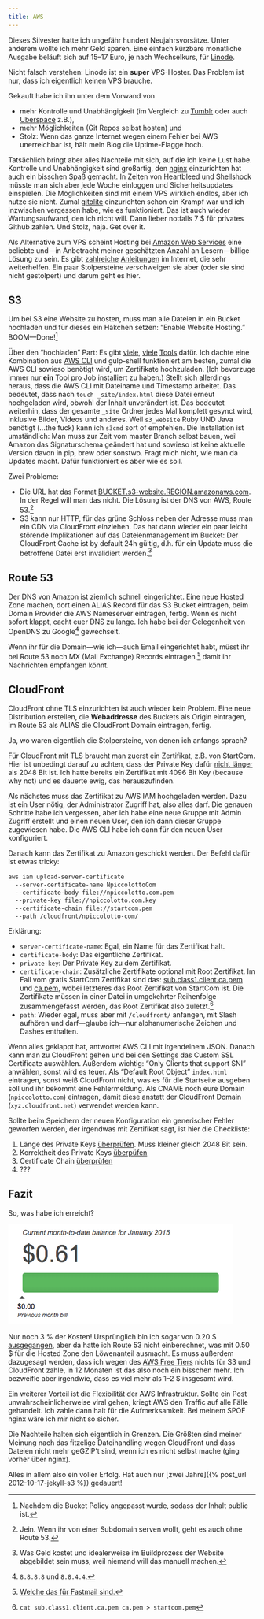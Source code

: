```yaml
---
title: AWS
---
```


Dieses Silvester hatte ich ungefähr hundert Neujahrsvorsätze. Unter anderem wollte ich mehr Geld sparen. Eine einfach kürzbare monatliche Ausgabe beläuft sich auf 15–17 Euro, je nach Wechselkurs, für [Linode](https://www.linode.com/).

Nicht falsch verstehen: Linode ist ein **super** VPS-Hoster. Das Problem ist nur, dass ich eigentlich keinen VPS brauche.

Gekauft habe ich ihn unter dem Vorwand von 

* mehr Kontrolle und Unabhängigkeit (im Vergleich zu [Tumblr](https://www.tumblr.com/) oder auch [Uberspace](https://uberspace.de/) z.B.),
* mehr Möglichkeiten (Git Repos selbst hosten) und
* Stolz: Wenn das ganze Internet wegen einem Fehler bei AWS unerreichbar ist, hält mein Blog die Uptime-Flagge hoch.

Tatsächlich bringt aber alles Nachteile mit sich, auf die ich keine Lust habe. Kontrolle und Unabhängigkeit sind großartig, den [nginx](http://nginx.org/) einzurichten hat auch ein bisschen Spaß gemacht. In Zeiten von [Heartbleed](http://heartbleed.com/) und [Shellshock](http://en.wikipedia.org/wiki/Shellshock_%28software_bug%29) müsste man sich aber jede Woche einloggen und Sicherheitsupdates einspielen. Die Möglichkeiten sind mit einem VPS wirklich endlos, aber ich nutze sie nicht. Zumal [gitolite](http://gitolite.com/gitolite/index.html) einzurichten schon ein Krampf war und ich inzwischen vergessen habe, wie es funktioniert. Das ist auch wieder Wartungsaufwand, den ich nicht will. Dann lieber notfalls 7 $ für privates Github zahlen. Und Stolz, naja. Get over it.

Als Alternative zum VPS scheint Hosting bei [Amazon Web Services](http://aws.amazon.com/s3/) eine beliebte und—in Anbetracht meiner geschätzten Anzahl an Lesern—billige Lösung zu sein. Es gibt [zahlreiche](https://bryce.fisher-fleig.org/blog/setting-up-ssl-on-aws-cloudfront-and-s3/) [Anleitungen](http://paulstamatiou.com/hosting-on-amazon-s3-with-cloudfront/) im Internet, die sehr weiterhelfen. Ein paar Stolpersteine verschweigen sie aber (oder sie sind nicht gestolpert) und darum geht es hier.

## S3

Um bei S3 eine Website zu hosten, muss man alle Dateien in ein Bucket hochladen und für dieses ein Häkchen setzen: “Enable Website Hosting.” BOOM—Done![^1]

Über den “hochladen” Part: Es gibt [viele](https://github.com/laurilehmijoki/s3_website), [viele](http://s3tools.org/s3cmd) [Tools](https://www.npmjs.com/package/gulp-s3) dafür. Ich dachte eine Kombination aus [AWS CLI](https://aws.amazon.com/cli/) und gulp-shell funktioniert am besten, zumal die AWS CLI sowieso benötigt wird, um Zertifikate hochzuladen. (Ich bevorzuge immer nur **ein** Tool pro Job installiert zu haben.) Stellt sich allerdings heraus, dass die AWS CLI mit Dateiname und Timestamp arbeitet. Das bedeutet, dass nach `touch _site/index.html` diese Datei erneut hochgeladen wird, obwohl der Inhalt unverändert ist. Das bedeutet weiterhin, dass der gesamte `_site` Ordner jedes Mal komplett gesynct wird, inklusive Bilder, Videos und anderes. Weil `s3_website` Ruby UND Java benötigt (...the fuck) kann ich `s3cmd` sort of empfehlen. Die Installation ist umständlich: Man muss zur Zeit vom master Branch selbst bauen, weil Amazon das Signaturschema geändert hat und sowieso ist keine aktuelle Version davon in pip, brew oder sonstwo. Fragt mich nicht, wie man da Updates macht. Dafür funktioniert es aber wie es soll.

Zwei Probleme:

* Die URL hat das Format [BUCKET.s3-website.REGION.amazonaws.com](http://npiccolotto.com.s3-website.eu-central-1.amazonaws.com). In der Regel will man das nicht. Die Lösung ist der DNS von AWS, Route 53.[^2]
* S3 kann nur HTTP, für das grüne Schloss neben der Adresse muss man ein CDN via CloudFront einziehen. Das hat dann wieder ein paar leicht störende Implikationen auf das Dateienmanagement im Bucket: Der CloudFront Cache ist by default 24h gültig, d.h. für ein Update muss die betroffene Datei erst invalidiert werden.[^3] 

## Route 53

Der DNS von Amazon ist ziemlich schnell eingerichtet. Eine neue Hosted Zone machen, dort einen ALIAS Record für das S3 Bucket eintragen, beim Domain Provider die AWS Nameserver eintragen, fertig. Wenn es nicht sofort klappt, cacht euer DNS zu lange. Ich habe bei der Gelegenheit von OpenDNS zu Google[^4] gewechselt.

Wenn ihr für die Domain—wie ich—auch Email eingerichtet habt, müsst ihr bei Route 53 noch MX (Mail Exchange) Records eintragen,[^5] damit ihr Nachrichten empfangen könnt.

## CloudFront

CloudFront ohne TLS einzurichten ist auch wieder kein Problem. Eine neue Distribution erstellen, die **Webaddresse** des Buckets als Origin eintragen, im Route 53 als ALIAS die CloudFront Domain eintragen, fertig.

Ja, wo waren eigentlich die Stolpersteine, von denen ich anfangs sprach?

Für CloudFront mit TLS braucht man zuerst ein Zertifikat, z.B. von StartCom. Hier ist unbedingt darauf zu achten, dass der Private Key dafür [nicht länger](http://stackoverflow.com/a/18108772) als 2048 Bit ist. Ich hatte bereits ein Zertifikat mit 4096 Bit Key (because why not) und es dauerte ewig, das herauszufinden.

Als nächstes muss das Zertifikat zu AWS IAM hochgeladen werden. Dazu ist ein User nötig, der Administrator Zugriff hat, also alles darf. Die genauen Schritte habe ich vergessen, aber ich habe eine neue Gruppe mit Admin Zugriff erstellt und einen neuen User, den ich dann dieser Gruppe zugewiesen habe. Die AWS CLI habe ich dann für den neuen User konfiguriert.

Danach kann das Zertifikat zu Amazon geschickt werden. Der Befehl dafür ist etwas tricky:

~~~
aws iam upload-server-certificate 
  --server-certificate-name NpiccolottoCom 
  --certificate-body file://npiccolotto.com.pem 
  --private-key file://npiccolotto.com.key 
  --certificate-chain file://startcom.pem 
  --path /cloudfront/npiccolotto-com/
~~~

Erklärung:

* `server-certificate-name`: Egal, ein Name für das Zertifikat halt.
* `certificate-body`: Das eigentliche Zertifikat.
* `private-key`: Der Private Key zu dem Zertifikat.
* `certificate-chain`: Zusätzliche Zertifikate optional mit Root Zertifikat. Im Fall vom gratis StartCom Zertifikat sind das: [sub.class1.client.ca.pem](https://www.startssl.com/certs/sub.class1.client.ca.pem) und [ca.pem](https://www.startssl.com/certs/ca.pem), wobei letzteres das Root Zertifikat von StartCom ist. Die Zertifikate müssen in einer Datei in umgekehrter Reihenfolge zusammengefasst werden, das Root Zertifikat also zuletzt.[^6]
* `path`: Wieder egal, muss aber mit `/cloudfront/` anfangen, mit Slash aufhören und darf—glaube ich—nur alphanumerische Zeichen und Dashes enthalten.

Wenn alles geklappt hat, antwortet AWS CLI mit irgendeinem JSON.  Danach kann man zu CloudFront gehen und bei den Settings das Custom SSL Certificate auswählen. Außerdem wichtig: “Only Clients that support SNI” anwählen, sonst wird es teuer. Als “Default Root Object” `index.html` eintragen, sonst weiß CloudFront nicht, was es für die Startseite ausgeben soll und ihr bekommt eine Fehlermeldung. Als CNAME noch eure Domain (`npiccolotto.com`) eintragen, damit diese anstatt der CloudFront Domain (`xyz.cloudfront.net`) verwendet werden kann.

Sollte beim Speichern der neuen Konfiguration ein generischer Fehler geworfen werden, der irgendwas mit Zertifikat sagt, ist hier die Checkliste:

1. Länge des Private Keys [überprüfen](http://serverfault.com/a/325471). Muss kleiner gleich 2048 Bit sein.
2. Korrektheit des Private Keys [überpüfen](https://kb.wisc.edu/middleware/page.php?id=4064)
3. Certificate Chain [überprüfen](http://unix.stackexchange.com/a/16232)
4. ???

## Fazit

So, was habe ich erreicht?

![AWS Rechnung](/media/img/aws-bill.png)

Nur noch 3 % der Kosten! Ursprünglich bin ich sogar von 0.20 $ [ausgegangen](https://twitter.com/prayerslayer/status/528516113752412160), aber da hatte ich Route 53 nicht einberechnet, was mit 0.50 $ für die Hosted Zone den Löwenanteil ausmacht. Es muss außerdem dazugesagt werden, dass ich wegen des [AWS Free Tiers](http://aws.amazon.com/free/) nichts für S3 und CloudFront zahle, in 12 Monaten ist das also noch ein bisschen mehr. Ich bezweifle aber irgendwie, dass es viel mehr als 1–2 $ insgesamt wird.

Ein weiterer Vorteil ist die Flexibilität der AWS Infrastruktur. Sollte ein Post unwahrscheinlicherweise viral gehen, kriegt AWS den Traffic auf alle Fälle gehandelt. Ich zahle dann halt für die Aufmerksamkeit. Bei meinem SPOF nginx wäre ich mir nicht so sicher.

Die Nachteile halten sich eigentlich in Grenzen. Die Größten sind meiner Meinung nach das fitzelige Dateihandling wegen CloudFront und dass Dateien nicht mehr geGZIP’t sind, wenn ich es nicht selbst mache (ging vorher über nginx).

Alles in allem also ein voller Erfolg. Hat auch nur [zwei Jahre]({% post_url 2012-10-17-jekyll-s3 %}) gedauert!

[^1]: Nachdem die Bucket Policy angepasst wurde, sodass der Inhalt public ist.
[^2]: Jein. Wenn ihr von einer Subdomain serven wollt, geht es auch ohne Route 53.
[^3]: Was Geld kostet und idealerweise im Buildprozess der Website abgebildet sein muss, weil niemand will das manuell machen.
[^4]: `8.8.8.8` und `8.8.4.4`.
[^5]: [Welche das für Fastmail sind.](https://www.fastmail.com/help/receive/domains.html?domain=fastmail.fm)
[^6]: `cat sub.class1.client.ca.pem ca.pem > startcom.pem`